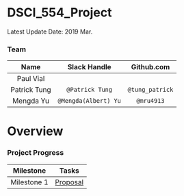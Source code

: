# DSCI_554_Project

Latest Update Date: 2019 Mar.


### Team

| Name  | Slack Handle | Github.com |
| :------: | :---: | :----------: |
| Paul Vial | |||
| Patrick Tung | `@Patrick Tung` | `@tung_patrick` |
| Mengda Yu | `@Mengda(Albert) Yu` | `@mru4913` |

# Overview



### Project Progress

| Milestone | Tasks |
| :------: | :---: |
| Milestone 1 | [Proposal]() |
